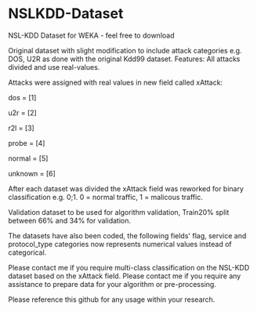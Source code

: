 # NSLKDD-Dataset
NSL-KDD Dataset for WEKA - feel free to download

Original dataset with slight modification to include attack categories e.g. DOS, U2R as done with the original Kdd99 dataset.
Features: All attacks divided and use real-values.

Attacks were assigned with real values in new field called xAttack:

dos = [1]

u2r = [2]

r2l = [3]

probe = [4]

normal = [5]

unknown = [6]

After each dataset was divided the xAttack field was reworked for binary classification e.g. 0;1. 0 = normal traffic, 1 = malicous traffic.

Validation dataset to be used for algorithm validation, Train20% split between 66% and 34% for validation.

The datasets have also been coded, the following fields' flag, service and protocol_type categories now represents numerical values instead of categorical. 

Please contact me if you require multi-class classification on the NSL-KDD dataset based on the xAttack field. Please contact me if you require any assistance to prepare data for your algorithm or pre-processing.

Please reference this github for any usage within your research.

